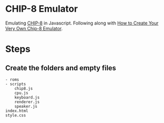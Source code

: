 # CHIP-8 Emulator
Emulating [CHIP-8](http://devernay.free.fr/hacks/chip8/C8TECH10.HTM) in Javascript. Following along with [How to Create Your Very Own Chip-8 Emulator](https://www.freecodecamp.org/news/creating-your-very-own-chip-8-emulator/).

# Steps
## Create the folders and empty files

```
- roms
- scripts
    chip8.js
    cpu.js
    keyboard.js
    renderer.js
    speaker.js
index.html
style.css
```